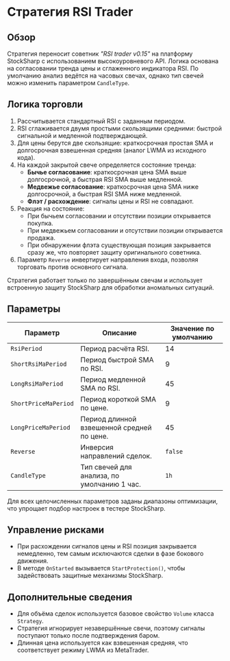 # Стратегия RSI Trader

## Обзор
Стратегия переносит советник *"RSI trader v0.15"* на платформу StockSharp с использованием высокоуровневого API. Логика основана на согласовании тренда цены и сглаженного индикатора RSI. По умолчанию анализ ведётся на часовых свечах, однако тип свечей можно изменить параметром `CandleType`.

## Логика торговли
1. Рассчитывается стандартный RSI с заданным периодом.
2. RSI сглаживается двумя простыми скользящими средними: быстрой сигнальной и медленной подтверждающей.
3. Для цены берутся две скользящие: краткосрочная простая SMA и долгосрочная взвешенная средняя (аналог LWMA из исходного кода).
4. На каждой закрытой свече определяется состояние тренда:
   - **Бычье согласование**: краткосрочная цена SMA выше долгосрочной, а быстрая RSI SMA выше медленной.
   - **Медвежье согласование**: краткосрочная цена SMA ниже долгосрочной, а быстрая RSI SMA ниже медленной.
   - **Флэт / расхождение**: сигналы цены и RSI не совпадают.
5. Реакция на состояние:
   - При бычьем согласовании и отсутствии позиции открывается покупка.
   - При медвежьем согласовании и отсутствии позиции открывается продажа.
   - При обнаружении флэта существующая позиция закрывается сразу же, что повторяет защиту оригинального советника.
6. Параметр `Reverse` инвертирует направления входа, позволяя торговать против основного сигнала.

Стратегия работает только по завершённым свечам и использует встроенную защиту StockSharp для обработки аномальных ситуаций.

## Параметры
| Параметр | Описание | Значение по умолчанию |
|----------|----------|------------------------|
| `RsiPeriod` | Период расчёта RSI. | 14 |
| `ShortRsiMaPeriod` | Период быстрой SMA по RSI. | 9 |
| `LongRsiMaPeriod` | Период медленной SMA по RSI. | 45 |
| `ShortPriceMaPeriod` | Период короткой SMA по цене. | 9 |
| `LongPriceMaPeriod` | Период длинной взвешенной средней по цене. | 45 |
| `Reverse` | Инверсия направлений сделок. | `false` |
| `CandleType` | Тип свечей для анализа, по умолчанию 1 час. | `1h` |

Для всех целочисленных параметров заданы диапазоны оптимизации, что упрощает подбор настроек в тестере StockSharp.

## Управление рисками
- При расхождении сигналов цены и RSI позиция закрывается немедленно, тем самым исключаются сделки в фазе бокового движения.
- В методе `OnStarted` вызывается `StartProtection()`, чтобы задействовать защитные механизмы StockSharp.

## Дополнительные сведения
- Для объёма сделок используется базовое свойство `Volume` класса `Strategy`.
- Стратегия игнорирует незавершённые свечи, поэтому сигналы поступают только после подтверждения баром.
- Длинная цена используется как взвешенная средняя, что соответствует режиму LWMA из MetaTrader.
